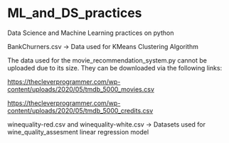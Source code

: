 # ML_and_DS_practices
Data Science and Machine Learning practices on python

BankChurners.csv -> Data used for KMeans Clustering Algorithm

The data used for the movie_recommendation_system.py cannot be uploaded due to its size. They can be downloaded via the following links:

https://thecleverprogrammer.com/wp-content/uploads/2020/05/tmdb_5000_movies.csv

https://thecleverprogrammer.com/wp-content/uploads/2020/05/tmdb_5000_credits.csv

winequality-red.csv and winequality-white.csv -> Datasets used for wine_quality_assesment linear regression model
